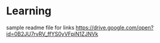 # Learning

sample readme file for links
https://drive.google.com/open?id=0B2JU7rvRV_ffYS0yVFpiN1ZJNVk

